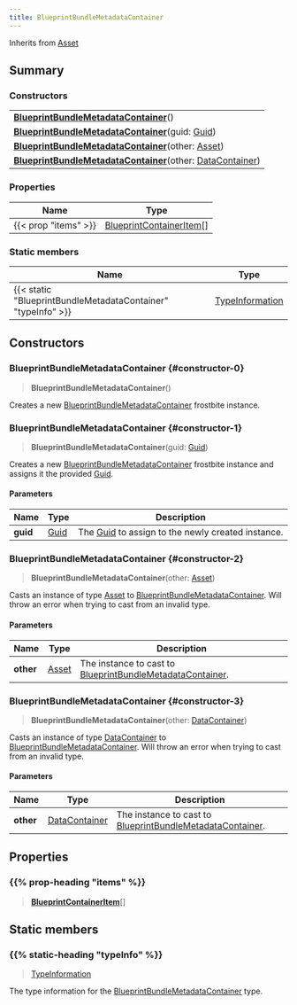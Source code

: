 ```yaml
---
title: BlueprintBundleMetadataContainer
---
```


Inherits from 
[Asset](/vext/ref/fb/asset)

## Summary
### Constructors
| |
| ----------- |
| **[BlueprintBundleMetadataContainer](#constructor-0)**() |
| **[BlueprintBundleMetadataContainer](#constructor-1)**(guid: [Guid](/vext/ref/shared/class/guid)) |
| **[BlueprintBundleMetadataContainer](#constructor-2)**(other: [Asset](/vext/ref/fb/asset)) |
| **[BlueprintBundleMetadataContainer](#constructor-3)**(other: [DataContainer](/vext/ref/shared/class/datacontainer)) |

### Properties
| Name | Type |
| ---- | ---- |
| {{< prop "items" >}} | [BlueprintContainerItem](/vext/ref/fb/blueprintcontaineritem)[] |

### Static members
| Name | Type |
| ---- | ---- |
| {{< static "BlueprintBundleMetadataContainer" "typeInfo" >}} | [TypeInformation](/vext/ref/shared/class/typeinformation) |

## Constructors
### BlueprintBundleMetadataContainer {#constructor-0}
> **BlueprintBundleMetadataContainer**()

Creates a new [BlueprintBundleMetadataContainer](/vext/ref/fb/blueprintbundlemetadatacontainer) frostbite instance.

### BlueprintBundleMetadataContainer {#constructor-1}
> **BlueprintBundleMetadataContainer**(guid: [Guid](/vext/ref/shared/class/guid))

Creates a new [BlueprintBundleMetadataContainer](/vext/ref/fb/blueprintbundlemetadatacontainer) frostbite instance and assigns it the provided [Guid](/vext/ref/shared/class/guid).

#### Parameters
| Name | Type | Description |
| ---- | ---- | ----------- |
| **guid** | [Guid](/vext/ref/shared/class/guid) | The [Guid](/vext/ref/shared/class/guid) to assign to the newly created instance. |

### BlueprintBundleMetadataContainer {#constructor-2}
> **BlueprintBundleMetadataContainer**(other: [Asset](/vext/ref/fb/asset))

Casts an instance of type [Asset](/vext/ref/fb/asset) to [BlueprintBundleMetadataContainer](/vext/ref/fb/blueprintbundlemetadatacontainer). Will throw an error when trying to cast from an invalid type.

#### Parameters
| Name | Type | Description |
| ---- | ---- | ----------- |
| **other** | [Asset](/vext/ref/fb/asset) | The instance to cast to [BlueprintBundleMetadataContainer](/vext/ref/fb/blueprintbundlemetadatacontainer). |

### BlueprintBundleMetadataContainer {#constructor-3}
> **BlueprintBundleMetadataContainer**(other: [DataContainer](/vext/ref/shared/class/datacontainer))

Casts an instance of type [DataContainer](/vext/ref/shared/class/datacontainer) to [BlueprintBundleMetadataContainer](/vext/ref/fb/blueprintbundlemetadatacontainer). Will throw an error when trying to cast from an invalid type.

#### Parameters
| Name | Type | Description |
| ---- | ---- | ----------- |
| **other** | [DataContainer](/vext/ref/shared/class/datacontainer) | The instance to cast to [BlueprintBundleMetadataContainer](/vext/ref/fb/blueprintbundlemetadatacontainer). |

## Properties
### {{% prop-heading "items" %}}
> **[BlueprintContainerItem](/vext/ref/fb/blueprintcontaineritem)**[]

## Static members
### {{% static-heading "typeInfo" %}}
> [TypeInformation](/vext/ref/shared/class/typeinformation)

The type information for the [BlueprintBundleMetadataContainer](/vext/ref/fb/blueprintbundlemetadatacontainer) type.

